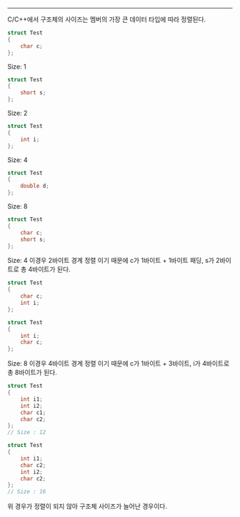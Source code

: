 ---
C/C++에서 구조체의 사이즈는 멤버의 가장 큰 데이터 타입에 따라 정렬된다.
```cpp
struct Test
{
	char c;
};
```
Size: 1
```cpp
struct Test
{
	short s;
};
```
Size: 2
```cpp
struct Test
{
	int i;
};
```
Size: 4
```cpp
struct Test
{
	double d;
};
```
Size: 8

```cpp
struct Test
{
	char c;
	short s;
};
```
Size: 4
이경우 2바이트 경계 정렬 이기 때문에 c가 1바이트 + 1바이트 패딩, s가 2바이트로 총 4바이트가 된다.
```cpp
struct Test
{
	char c;
	int i;
};
```

```cpp
struct Test
{
	int i;
	char c;
};
```
Size: 8
이경우 4바이트 경계 정렬 이기 때문에 c가 1바이트 + 3바이트, i가 4바이트로 총 8바이트가 된다.

```cpp
struct Test
{
	int i1;
	int i2;
	char c1;
	char c2;
};
// Size : 12
```

```cpp
struct Test
{
	int i1;
	char c2;
	int i2;
	char c2;
};
// Size : 16
```
위 경우가 정렬이 되지 않아 구조체 사이즈가 늘어난 경우이다.